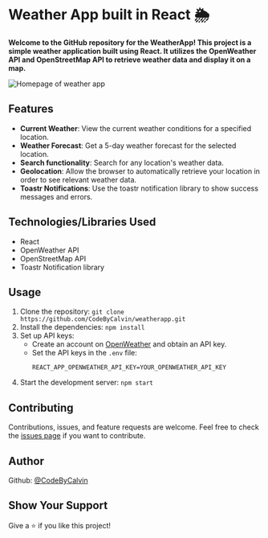 # Weather App built in React 🌦️

<strong>Welcome to the GitHub repository for the WeatherApp! This project is a simple weather application built using React. It utilizes the OpenWeather API and OpenStreetMap API to retrieve weather data and display it on a map.</strong>

![Homepage of weather app](https://i.imgur.com/0NhZ33l.png)

## Features

- **Current Weather**: View the current weather conditions for a specified location.
- **Weather Forecast**: Get a 5-day weather forecast for the selected location.
- **Search functionality**: Search for any location's weather data.
- **Geolocation**: Allow the browser to automatically retrieve your location in order to see relevant weather data.
- **Toastr Notifications**: Use the toastr notification library to show success messages and errors.

## Technologies/Libraries Used

- React
- OpenWeather API
- OpenStreetMap API
- Toastr Notification library

## Usage

1. Clone the repository: `git clone https://github.com/CodeByCalvin/weatherapp.git`
2. Install the dependencies: `npm install`
3. Set up API keys:
   - Create an account on [OpenWeather](https://openweathermap.org/) and obtain an API key.
   - Set the API keys in the `.env` file:
     ```
     REACT_APP_OPENWEATHER_API_KEY=YOUR_OPENWEATHER_API_KEY
     ```
4. Start the development server: `npm start`

## Contributing

Contributions, issues, and feature requests are welcome. Feel free to check the [issues page](https://github.com/CodeByCalvin/weatherapp/issues) if you want to contribute.

## Author

Github: [@CodeByCalvin](https://github.com/CodeByCalvin)

## Show Your Support

Give a ⭐️ if you like this project!
